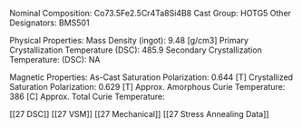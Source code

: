 Nominal Composition: Co73.5Fe­­­2.5Cr4Ta8­Si4B8
Cast Group: HOTG5
Other Designators: BMS501
 
Physical Properties:
Mass Density (ingot): 9.48 [g/cm3]
Primary Crystallization Temperature (DSC): 485.9
Secondary Crystallization Temperature: (DSC): NA
 
Magnetic Properties:
As-Cast Saturation Polarization: 0.644 [T]
Crystallized Saturation Polarization: 0.629 [T]
Approx. Amorphous Curie Temperature: 386 [C]
Approx. Total Curie Temperature:
 
[[27 DSC]]
[[27 VSM]]
[[27 Mechanical]]
[[27 Stress Annealing Data]]
